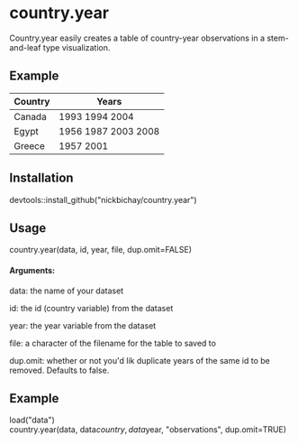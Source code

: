 # country.year


Country.year easily creates a table of country-year observations in a stem-and-leaf type visualization. 



## Example


|Country | Years
| ------ | -----|
|Canada | 1993 1994 2004|
|Egypt | 1956 1987 2003 2008 |
|Greece | 1957 2001|



## Installation

devtools::install_github("nickbichay/country.year")



## Usage

country.year(data, id, year, file, dup.omit=FALSE)

#### Arguments:

data: the name of your dataset

id: the id (country variable) from the dataset

year: the year variable from the dataset

file: a character of the filename for the table to saved to

dup.omit: whether or not you'd lik duplicate years of the same id to be removed. Defaults to false.



## Example

load("data") <br/>
country.year(data, data$country, data$year, "observations", dup.omit=TRUE)
